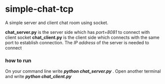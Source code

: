 # simple-chat-tcp

A simple server and client chat room using socket.

**chat_server.py** is the server side which has _port=8081_ to connect with client socket
**chat_client.py** is the client side which connects with the same port to establish connection. 
The _IP address_ of the server is needed to connect

### how to run
On your command line write **_python chat_server.py_** . Open another terminal and write **_python chat_client.py_**
